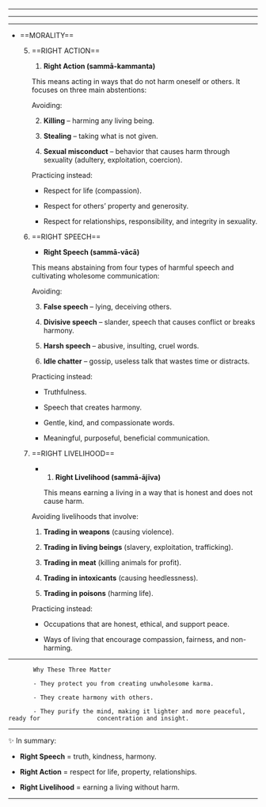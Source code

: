 



-----------------------
-----------------
---------------------

- ==MORALITY==


     5. ==RIGHT ACTION==

          1. **Right Action (sammā-kammanta)**

           This means acting in ways that do not harm oneself or others. It focuses on three main abstentions:

          Avoiding:

           2. **Killing** – harming any living being.
    
           3. **Stealing** – taking what is not given.
    
           4. **Sexual misconduct** – behavior that causes harm through sexuality (adultery, exploitation, coercion).
    

           Practicing instead:

           - Respect for life (compassion).
    
           - Respect for others’ property and generosity.
    
           - Respect for relationships, responsibility, and integrity in sexuality.



     6. ==RIGHT SPEECH==
         - **Right Speech (sammā-vācā)**

         This means abstaining from four types of harmful speech and cultivating wholesome communication:

         Avoiding:

          3. **False speech** – lying, deceiving others.
    
          4. **Divisive speech** – slander, speech that causes conflict or breaks harmony.
    
          5. **Harsh speech** – abusive, insulting, cruel words.
    
          6. **Idle chatter** – gossip, useless talk that wastes time or distracts.
    

          Practicing instead:

          - Truthfulness.
    
          - Speech that creates harmony.
    
          - Gentle, kind, and compassionate words.
    
          - Meaningful, purposeful, beneficial communication.

     7. ==RIGHT LIVELIHOOD==

         - 1. **Right Livelihood (sammā-ājīva)**

           This means earning a living in a way that is honest and does not cause harm.

          Avoiding livelihoods that involve:

           1. **Trading in weapons** (causing violence).
    
           2. **Trading in living beings** (slavery, exploitation, trafficking).
    
           3. **Trading in meat** (killing animals for profit).
    
           4. **Trading in intoxicants** (causing heedlessness).
    
           5. **Trading in poisons** (harming life).
    

           Practicing instead:

           - Occupations that are honest, ethical, and support peace.
    
           - Ways of living that encourage compassion, fairness, and non-harming.

---------

           Why These Three Matter

           - They protect you from creating unwholesome karma.
    
           - They create harmony with others.
    
           - They purify the mind, making it lighter and more peaceful, ready for                concentration and insight.
    

---

✨ In summary:

- **Right Speech** = truth, kindness, harmony.
    
- **Right Action** = respect for life, property, relationships.
    
- **Right Livelihood** = earning a living without harm.  

----------
